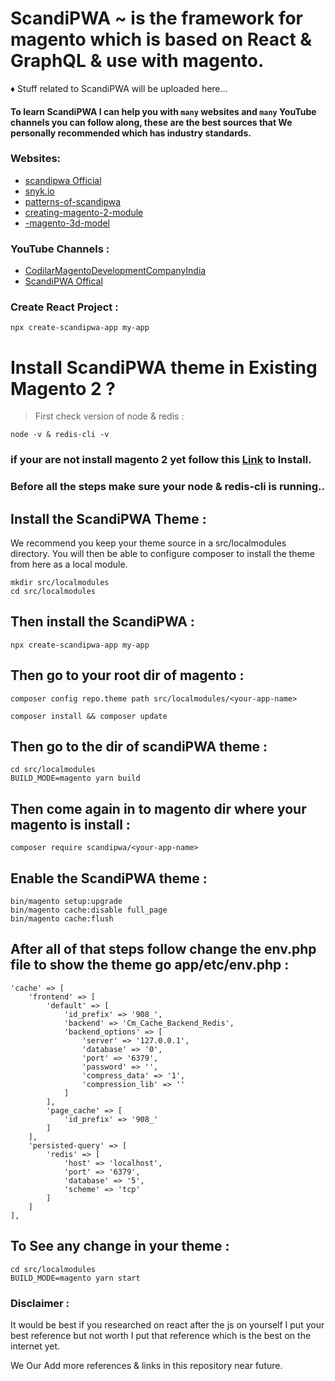 # ScandiPWA ~ is the framework for magento which is based on React & GraphQL & use with magento.

♦ Stuff related to ScandiPWA will be uploaded here...

#### To learn ScandiPWA I can help you with `many` websites and `many` YouTube channels you can follow along, these are the best sources that We personally recommended which has industry standards.

### Websites:

- [scandipwa Official](https://scandipwa.com/)
- [snyk.io](https://snyk.io/test/npm/@scandipwa/magento-scripts/1.0.0)
- [patterns-of-scandipwa](https://docs.scandipwa.com/tutorials/video-tutorials/patterns-of-scandipwa)
- [creating-magento-2-module](https://docs.scandipwa.com/tutorials/scandipwa-social-share/step-1-and-2-creating-magento-2-module)
- [-magento-3d-model](https://docs.scandipwa.com/tutorials/product-3d-model-extension/part-1-magento-3d-model-uploads)

### YouTube Channels :

- [CodilarMagentoDevelopmentCompanyIndia](https://www.youtube.com/watch?v=vX0eWIP_TLc&ab_channel=Codilar%7CMagentoDevelopmentCompanyIndia)
- [ScandiPWA Offical](https://www.youtube.com/c/ScandiPWA)

### Create React Project :

```
npx create-scandipwa-app my-app
```

# Install ScandiPWA theme in Existing Magento 2 ?

> First check version of node & redis :

```
node -v & redis-cli -v
```

### if your are not install magento 2 yet follow this [Link](https://github.com/SaadiDK-003/developers-library/blob/master/magento.md) to Install.

### Before all the steps make sure your node & redis-cli is running..

## Install the ScandiPWA Theme :

We recommend you keep your theme source in a src/localmodules directory. You will then be able to configure composer to install the theme from here as a local module.

```
mkdir src/localmodules
cd src/localmodules
```

## Then install the ScandiPWA :

```
npx create-scandipwa-app my-app
```

## Then go to your root dir of magento :

```
composer config repo.theme path src/localmodules/<your-app-name>
```

```
composer install && composer update
```

## Then go to the dir of scandiPWA theme :

```
cd src/localmodules
BUILD_MODE=magento yarn build
```

## Then come again in to magento dir where your magento is install :

```
composer require scandipwa/<your-app-name>
```

## Enable the ScandiPWA theme :

```
bin/magento setup:upgrade
bin/magento cache:disable full_page
bin/magento cache:flush
```

## After all of that steps follow change the env.php file to show the theme go app/etc/env.php :

```
'cache' => [
    'frontend' => [
        'default' => [
            'id_prefix' => '908_',
            'backend' => 'Cm_Cache_Backend_Redis',
            'backend_options' => [
                'server' => '127.0.0.1',
                'database' => '0',
                'port' => '6379',
                'password' => '',
                'compress_data' => '1',
                'compression_lib' => ''
            ]
        ],
        'page_cache' => [
            'id_prefix' => '908_'
        ]
    ],
    'persisted-query' => [
        'redis' => [
            'host' => 'localhost',
            'port' => '6379',
            'database' => '5',
            'scheme' => 'tcp'
        ]
    ]
],

```

## To See any change in your theme :

```
cd src/localmodules
BUILD_MODE=magento yarn start
```

### Disclaimer :

It would be best if you researched on react after the js on yourself I put your best reference but not worth I put that reference which is the best on the internet yet.

We Our Add more references & links in this repository near future.
